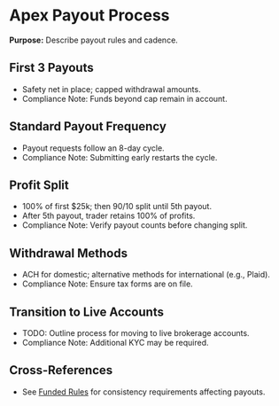 # Apex Payout Process

**Purpose:** Describe payout rules and cadence.

## First 3 Payouts
- Safety net in place; capped withdrawal amounts.
- Compliance Note: Funds beyond cap remain in account.

## Standard Payout Frequency
- Payout requests follow an 8-day cycle.
- Compliance Note: Submitting early restarts the cycle.

## Profit Split
- 100% of first $25k; then 90/10 split until 5th payout.
- After 5th payout, trader retains 100% of profits.
- Compliance Note: Verify payout counts before changing split.

## Withdrawal Methods
- ACH for domestic; alternative methods for international (e.g., Plaid).
- Compliance Note: Ensure tax forms are on file.

## Transition to Live Accounts
- TODO: Outline process for moving to live brokerage accounts.
- Compliance Note: Additional KYC may be required.

## Cross-References
- See [Funded Rules](./funded-rules.md#consistency-rule) for consistency requirements affecting payouts.
